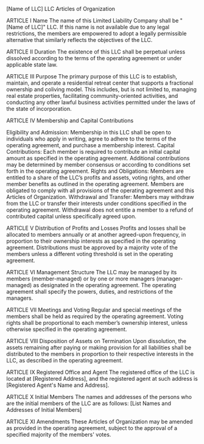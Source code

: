 [Name of LLC] LLC
Articles of Organization

ARTICLE I
Name
The name of this Limited Liability Company shall be "[Name of LLC]" LLC. If this name is not available due to any legal restrictions, the members are empowered to adopt a legally permissible alternative that similarly reflects the objectives of the LLC.

ARTICLE II
Duration
The existence of this LLC shall be perpetual unless dissolved according to the terms of the operating agreement or under applicable state law.

ARTICLE III
Purpose
The primary purpose of this LLC is to establish, maintain, and operate a residential retreat center that supports a fractional ownership and coliving model. This includes, but is not limited to, managing real estate properties, facilitating community-oriented activities, and conducting any other lawful business activities permitted under the laws of the state of incorporation.

ARTICLE IV
Membership and Capital Contributions

Eligibility and Admission: Membership in this LLC shall be open to individuals who apply in writing, agree to adhere to the terms of the operating agreement, and purchase a membership interest.
Capital Contributions: Each member is required to contribute an initial capital amount as specified in the operating agreement. Additional contributions may be determined by member consensus or according to conditions set forth in the operating agreement.
Rights and Obligations: Members are entitled to a share of the LLC’s profits and assets, voting rights, and other member benefits as outlined in the operating agreement. Members are obligated to comply with all provisions of the operating agreement and this Articles of Organization.
Withdrawal and Transfer: Members may withdraw from the LLC or transfer their interests under conditions specified in the operating agreement. Withdrawal does not entitle a member to a refund of contributed capital unless specifically agreed upon.

ARTICLE V
Distribution of Profits and Losses
Profits and losses shall be allocated to members annually or at another agreed-upon frequency, in proportion to their ownership interests as specified in the operating agreement. Distributions must be approved by a majority vote of the members unless a different voting threshold is set in the operating agreement.

ARTICLE VI
Management Structure
The LLC may be managed by its members (member-managed) or by one or more managers (manager-managed) as designated in the operating agreement. The operating agreement shall specify the powers, duties, and restrictions of the managers.

ARTICLE VII
Meetings and Voting
Regular and special meetings of the members shall be held as required by the operating agreement. Voting rights shall be proportional to each member’s ownership interest, unless otherwise specified in the operating agreement.

ARTICLE VIII
Disposition of Assets on Termination
Upon dissolution, the assets remaining after paying or making provision for all liabilities shall be distributed to the members in proportion to their respective interests in the LLC, as described in the operating agreement.

ARTICLE IX
Registered Office and Agent
The registered office of the LLC is located at [Registered Address], and the registered agent at such address is [Registered Agent's Name and Address].

ARTICLE X
Initial Members
The names and addresses of the persons who are the initial members of the LLC are as follows:
[List Names and Addresses of Initial Members]

ARTICLE XI
Amendments
These Articles of Organization may be amended as provided in the operating agreement, subject to the approval of a specified majority of the members' votes.

